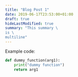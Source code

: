 ```yaml
---
title: "Blog Post 1"
date: 2019-06-17T23:53:00+01:00
draft: true
hideLastModified: true
summary: "This summary \
is \
multiline"
---
```


Example code:

```python
def dummy_function(arg1):
    print("dummy function")
    return arg1 
```
